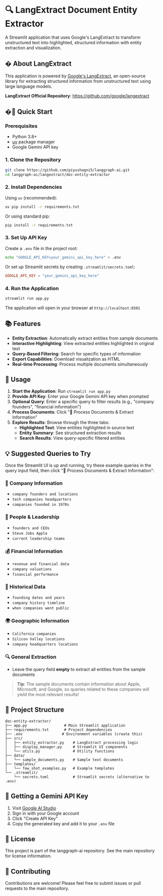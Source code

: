# 🔍 LangExtract Document Entity Extractor

A Streamlit application that uses Google's LangExtract to transform unstructured text into highlighted, structured information with entity extraction and visualization.

## � About LangExtract

This application is powered by [Google's LangExtract](https://github.com/google/langextract), an open-source library for extracting structured information from unstructured text using large language models.

**LangExtract Official Repository**: https://github.com/google/langextract

## �🚀 Quick Start

### Prerequisites

- Python 3.8+
- [uv](https://docs.astral.sh/uv/) package manager
- Google Gemini API key

### 1. Clone the Repository

```bash
git clone https://github.com/piyushagni5/langgraph-ai.git
cd langgraph-ai/langextract/doc-entity-extractor
```

### 2. Install Dependencies

Using `uv` (recommended):

```bash
uv pip install -r requirements.txt
```

Or using standard pip:

```bash
pip install -r requirements.txt
```

### 3. Set Up API Key

Create a `.env` file in the project root:

```bash
echo "GOOGLE_API_KEY=your_gemini_api_key_here" > .env
```

Or set up Streamlit secrets by creating `.streamlit/secrets.toml`:

```toml
GOOGLE_API_KEY = "your_gemini_api_key_here"
```

### 4. Run the Application

```bash
streamlit run app.py
```

The application will open in your browser at `http://localhost:8501`

## 📚 Features

- **Entity Extraction**: Automatically extract entities from sample documents
- **Interactive Highlighting**: View extracted entities highlighted in original text
- **Query-Based Filtering**: Search for specific types of information
- **Export Capabilities**: Download visualization as HTML
- **Real-time Processing**: Process multiple documents simultaneously

## 🔧 Usage

1. **Start the Application**: Run `streamlit run app.py`
2. **Provide API Key**: Enter your Google Gemini API key when prompted
3. **Optional Query**: Enter a specific query to filter results (e.g., "company founders", "financial information")
4. **Process Documents**: Click "🚀 Process Documents & Extract Information"
5. **Explore Results**: Browse through the three tabs:
   - **Highlighted Text**: View entities highlighted in source text
   - **Entity Summary**: See structured extraction results
   - **Search Results**: View query-specific filtered entities

## 💡 Suggested Queries to Try

Once the Streamlit UI is up and running, try these example queries in the query input field, then click "🚀 Process Documents & Extract Information":

### 🏢 Company Information
- `company founders and locations`
- `tech companies headquarters`
- `companies founded in 1970s`

### 👥 People & Leadership
- `founders and CEOs`
- `Steve Jobs Apple`
- `current leadership teams`

### 💰 Financial Information
- `revenue and financial data`
- `company valuations`
- `financial performance`

### 📅 Historical Data
- `founding dates and years`
- `company history timeline`
- `when companies went public`

### 🌍 Geographic Information
- `California companies`
- `Silicon Valley locations`
- `company headquarters locations`

### 🔍 General Extraction
- Leave the query field **empty** to extract all entities from the sample documents

> **Tip**: The sample documents contain information about Apple, Microsoft, and Google, so queries related to these companies will yield the most relevant results!

## 📁 Project Structure

```
doc-entity-extractor/
├── app.py                 # Main Streamlit application
├── requirements.txt       # Project dependencies
├── .env                  # Environment variables (create this)
├── src/
│   ├── entity_extractor.py    # LangExtract processing logic
│   ├── display_manager.py     # Streamlit UI components
│   └── utils.py               # Utility functions
├── data/
│   └── sample_documents.py    # Sample text documents
├── templates/
│   └── few_shot_examples.py   # Example templates
└── .streamlit/
    └── secrets.toml           # Streamlit secrets (alternative to .env)
```

## 🔑 Getting a Gemini API Key

1. Visit [Google AI Studio](https://aistudio.google.com/app/apikey)
2. Sign in with your Google account
3. Click "Create API Key"
4. Copy the generated key and add it to your `.env` file

## 📝 License

This project is part of the langgraph-ai repository. See the main repository for license information.

## 🤝 Contributing

Contributions are welcome! Please feel free to submit issues or pull requests to the main repository.